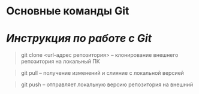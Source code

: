 # Основные команды Git

# _*Инструкция по работе с Git*_

> git clone <url-адрес репозитория> – клонирование внешнего репозитория на  локальный ПК

> git pull – получение изменений и слияние с локальной версией

> git push – отправляет локальную версию репозитория на внешний
